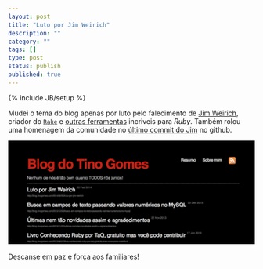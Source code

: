 ```yaml
---
layout: post
title: "Luto por Jim Weirich"
description: ""
category: ""
tags: []
type: post
status: publish
published: true
---
```

{% include JB/setup %}

Mudei o tema do blog apenas por luto pelo falecimento de [Jim Weirich][jim], 
criador do [`Rake`][rake] e [outras ferramentas][github] incriveis para _Ruby_.
Também rolou uma homenagem da comunidade no [último commit do Jim][ultimo_commit] no github.

![Tema de luto](/images/luto_jim_weirich.png)

Descanse em paz e força aos familiares!

[jim]: http://twitter.com/jimweirich
[rake]: http://rake.rubyforge.org
[github]: http://github.com/jimweirich
[ultimo_commit]: https://github.com/jimweirich/wyriki/commit/d28fac7f18aeacb00d8ad3460a0a5a901617c2d4